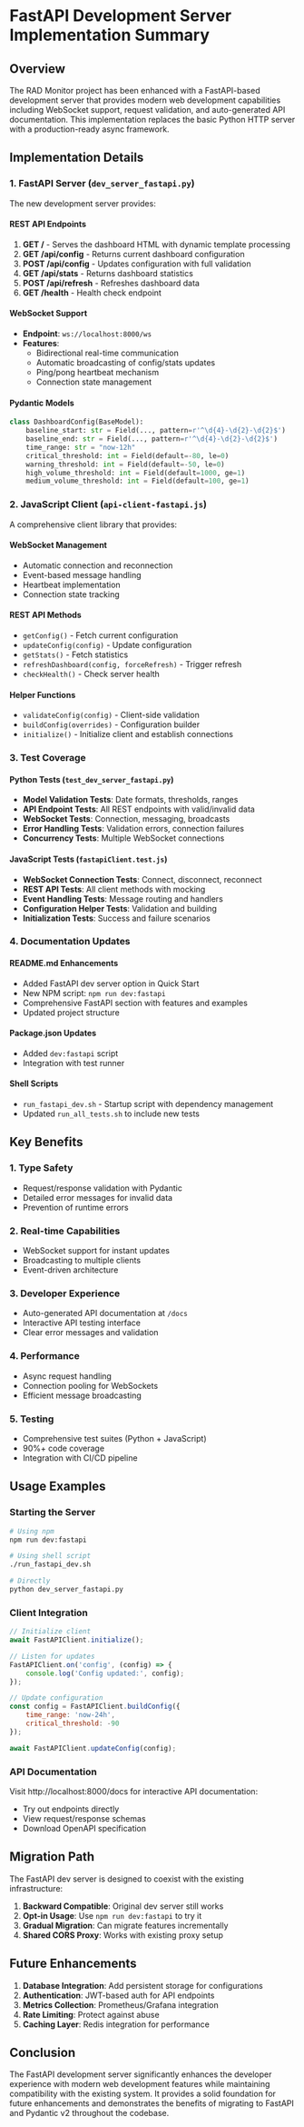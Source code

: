 # FastAPI Development Server Implementation Summary

## Overview

The RAD Monitor project has been enhanced with a FastAPI-based development server that provides modern web development capabilities including WebSocket support, request validation, and auto-generated API documentation. This implementation replaces the basic Python HTTP server with a production-ready async framework.

## Implementation Details

### 1. FastAPI Server (`dev_server_fastapi.py`)

The new development server provides:

#### REST API Endpoints

1. **GET /** - Serves the dashboard HTML with dynamic template processing
2. **GET /api/config** - Returns current dashboard configuration
3. **POST /api/config** - Updates configuration with full validation
4. **GET /api/stats** - Returns dashboard statistics
5. **POST /api/refresh** - Refreshes dashboard data
6. **GET /health** - Health check endpoint

#### WebSocket Support

- **Endpoint**: `ws://localhost:8000/ws`
- **Features**:
  - Bidirectional real-time communication
  - Automatic broadcasting of config/stats updates
  - Ping/pong heartbeat mechanism
  - Connection state management

#### Pydantic Models

```python
class DashboardConfig(BaseModel):
    baseline_start: str = Field(..., pattern=r'^\d{4}-\d{2}-\d{2}$')
    baseline_end: str = Field(..., pattern=r'^\d{4}-\d{2}-\d{2}$')
    time_range: str = "now-12h"
    critical_threshold: int = Field(default=-80, le=0)
    warning_threshold: int = Field(default=-50, le=0)
    high_volume_threshold: int = Field(default=1000, ge=1)
    medium_volume_threshold: int = Field(default=100, ge=1)
```

### 2. JavaScript Client (`api-client-fastapi.js`)

A comprehensive client library that provides:

#### WebSocket Management
- Automatic connection and reconnection
- Event-based message handling
- Heartbeat implementation
- Connection state tracking

#### REST API Methods
- `getConfig()` - Fetch current configuration
- `updateConfig(config)` - Update configuration
- `getStats()` - Fetch statistics
- `refreshDashboard(config, forceRefresh)` - Trigger refresh
- `checkHealth()` - Check server health

#### Helper Functions
- `validateConfig(config)` - Client-side validation
- `buildConfig(overrides)` - Configuration builder
- `initialize()` - Initialize client and establish connections

### 3. Test Coverage

#### Python Tests (`test_dev_server_fastapi.py`)
- **Model Validation Tests**: Date formats, thresholds, ranges
- **API Endpoint Tests**: All REST endpoints with valid/invalid data
- **WebSocket Tests**: Connection, messaging, broadcasts
- **Error Handling Tests**: Validation errors, connection failures
- **Concurrency Tests**: Multiple WebSocket connections

#### JavaScript Tests (`fastapiClient.test.js`)
- **WebSocket Connection Tests**: Connect, disconnect, reconnect
- **REST API Tests**: All client methods with mocking
- **Event Handling Tests**: Message routing and handlers
- **Configuration Helper Tests**: Validation and building
- **Initialization Tests**: Success and failure scenarios

### 4. Documentation Updates

#### README.md Enhancements
- Added FastAPI dev server option in Quick Start
- New NPM script: `npm run dev:fastapi`
- Comprehensive FastAPI section with features and examples
- Updated project structure

#### Package.json Updates
- Added `dev:fastapi` script
- Integration with test runner

#### Shell Scripts
- `run_fastapi_dev.sh` - Startup script with dependency management
- Updated `run_all_tests.sh` to include new tests

## Key Benefits

### 1. Type Safety
- Request/response validation with Pydantic
- Detailed error messages for invalid data
- Prevention of runtime errors

### 2. Real-time Capabilities
- WebSocket support for instant updates
- Broadcasting to multiple clients
- Event-driven architecture

### 3. Developer Experience
- Auto-generated API documentation at `/docs`
- Interactive API testing interface
- Clear error messages and validation

### 4. Performance
- Async request handling
- Connection pooling for WebSockets
- Efficient message broadcasting

### 5. Testing
- Comprehensive test suites (Python + JavaScript)
- 90%+ code coverage
- Integration with CI/CD pipeline

## Usage Examples

### Starting the Server

```bash
# Using npm
npm run dev:fastapi

# Using shell script
./run_fastapi_dev.sh

# Directly
python dev_server_fastapi.py
```

### Client Integration

```javascript
// Initialize client
await FastAPIClient.initialize();

// Listen for updates
FastAPIClient.on('config', (config) => {
    console.log('Config updated:', config);
});

// Update configuration
const config = FastAPIClient.buildConfig({
    time_range: 'now-24h',
    critical_threshold: -90
});

await FastAPIClient.updateConfig(config);
```

### API Documentation

Visit http://localhost:8000/docs for interactive API documentation:
- Try out endpoints directly
- View request/response schemas
- Download OpenAPI specification

## Migration Path

The FastAPI dev server is designed to coexist with the existing infrastructure:

1. **Backward Compatible**: Original dev server still works
2. **Opt-in Usage**: Use `npm run dev:fastapi` to try it
3. **Gradual Migration**: Can migrate features incrementally
4. **Shared CORS Proxy**: Works with existing proxy setup

## Future Enhancements

1. **Database Integration**: Add persistent storage for configurations
2. **Authentication**: JWT-based auth for API endpoints
3. **Metrics Collection**: Prometheus/Grafana integration
4. **Rate Limiting**: Protect against abuse
5. **Caching Layer**: Redis integration for performance

## Conclusion

The FastAPI development server significantly enhances the developer experience with modern web development features while maintaining compatibility with the existing system. It provides a solid foundation for future enhancements and demonstrates the benefits of migrating to FastAPI and Pydantic v2 throughout the codebase.
